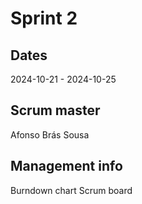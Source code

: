 # Sprint 2
## Dates
2024-10-21 - 2024-10-25

## Scrum master
Afonso Brás Sousa

## Management info
Burndown chart
Scrum board
